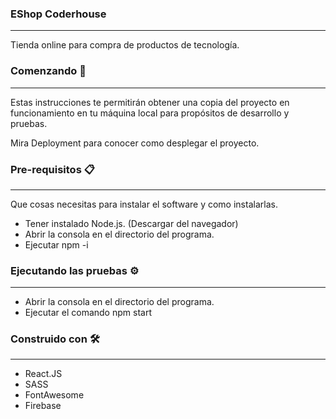 <h3>EShop Coderhouse</h3>
<hr />
Tienda online para compra de productos de tecnología.
<br />

<h3>Comenzando 🚀</h3>
<hr />
Estas instrucciones te permitirán obtener una copia del proyecto en funcionamiento en tu máquina local para propósitos de desarrollo y pruebas.

Mira Deployment para conocer como desplegar el proyecto.
<br />

<h3>Pre-requisitos 📋</h3>
<hr />
Que cosas necesitas para instalar el software y como instalarlas.

  * Tener instalado Node.js. (Descargar del navegador)
  * Abrir la consola en el directorio del programa.
  * Ejecutar npm -i

<h3>Ejecutando las pruebas ⚙️</h3>
<hr />

  * Abrir la consola en el directorio del programa.
  * Ejecutar el comando npm start

<h3>Construido con 🛠️</h3>
<hr />

  * React.JS
  * SASS
  * FontAwesome
  * Firebase
